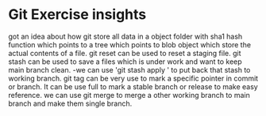 # Git Exercise insights

got an idea about how git store all data in a object folder with sha1 hash function which points to a tree which points to blob object which store the actual contents of a file.
git reset can be used to reset a staging file.
git stash can be used to save a files which is under work and want to keep main branch clean.
-we can use 'git stash apply <stash-name>' to put back that stash to working branch.
git tag can be very use to mark a specific pointer in commit or branch. It can be use full to mark a stable branch or release to make easy reference.
we can use git merge to merge a other working branch to main branch and make them single branch.
